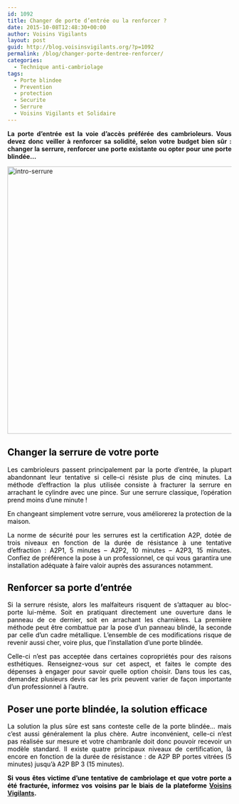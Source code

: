 ```yaml
---
id: 1092
title: Changer de porte d’entrée ou la renforcer ?
date: 2015-10-08T12:48:30+00:00
author: Voisins Vigilants
layout: post
guid: http://blog.voisinsvigilants.org/?p=1092
permalink: /blog/changer-porte-dentree-renforcer/
categories:
  - Technique anti-cambriolage
tags:
  - Porte blindee
  - Prevention
  - protection
  - Securite
  - Serrure
  - Voisins Vigilants et Solidaire
---
```

<p style="text-align: justify;">
  <strong>La porte d’entrée est la voie d’accès préférée des cambrioleurs. Vous devez donc veiller à renforcer sa solidité, selon votre budget bien sûr : changer la serrure, renforcer une porte existante ou opter pour une porte blindée…</strong>
</p>

<p style="text-align: justify;">
  <a href="http://blog.voisinsvigilants.org/wp-content/uploads/2015/09/intro-serrure.jpg"><img class="aligncenter size-full wp-image-1094" src="http://blog.voisinsvigilants.org/wp-content/uploads/2015/09/intro-serrure.jpg" alt="intro-serrure" width="1300" height="600" /></a>
</p>

<h2 style="font-weight: 400; color: #ff7400; text-align: justify;">
  <span style="color: #000000;"><strong>Changer la serrure de votre porte</strong></span>
</h2>

<p style="color: #000000; text-align: justify;">
  Les cambrioleurs passent principalement par la porte d’entrée, la plupart abandonnant leur tentative si celle-ci résiste plus de cinq minutes. La méthode d’effraction la plus utilisée consiste à fracturer la serrure en arrachant le cylindre avec une pince. Sur une serrure classique, l’opération prend moins d’une minute !
</p>

<p style="color: #000000; text-align: justify;">
  En changeant simplement votre serrure, vous améliorerez la protection de la maison.
</p>

<p style="color: #000000; text-align: justify;">
  La norme de sécurité pour les serrures est la certification A2P, dotée de trois niveaux en fonction de la durée de résistance à une tentative d’effraction : A2P1, 5 minutes – A2P2, 10 minutes – A2P3, 15 minutes. Confiez de préférence la pose à un professionnel, ce qui vous garantira une installation adéquate à faire valoir auprès des assurances notamment.
</p>

<h2 style="font-weight: 400; color: #ff7400; text-align: justify;">
  <span style="color: #000000;"><strong>Renforcer sa porte d’entrée</strong></span>
</h2>

<p style="color: #000000; text-align: justify;">
  Si la serrure résiste, alors les malfaiteurs risquent de s’attaquer au bloc-porte lui-même. Soit en pratiquant directement une ouverture dans le panneau de ce dernier, soit en arrachant les charnières. La première méthode peut être combattue par la pose d’un panneau blindé, la seconde par celle d’un cadre métallique. L’ensemble de ces modifications risque de revenir aussi cher, voire plus, que l’installation d’une porte blindée.
</p>

<p style="color: #000000; text-align: justify;">
  Celle-ci n’est pas acceptée dans certaines copropriétés pour des raisons esthétiques. Renseignez-vous sur cet aspect, et faites le compte des dépenses à engager pour savoir quelle option choisir. Dans tous les cas, demandez plusieurs devis car les prix peuvent varier de façon importante d’un professionnel à l’autre.
</p>

<h2 style="font-weight: 400; color: #ff7400; text-align: justify;">
  <span style="color: #000000;"><strong>Poser une porte blindée, la solution efficace</strong></span>
</h2>

<p style="color: #000000; text-align: justify;">
  La solution la plus sûre est sans conteste celle de la porte blindée… mais c’est aussi généralement la plus chère. Autre inconvénient, celle-ci n’est pas réalisée sur mesure et votre chambranle doit donc pouvoir recevoir un modèle standard. Il existe quatre principaux niveaux de certification, là encore en fonction de la durée de résistance : de A2P BP portes vitrées (5 minutes) jusqu’à A2P BP 3 (15 minutes).
</p>

<p style="color: #000000; text-align: justify;">
  <strong>Si vous êtes victime d&rsquo;une tentative de cambriolage et que votre porte a été fracturée, informez vos voisins par le biais de la plateforme <a href="http://www.voisinsvigilants.org">Voisins Vigilants</a>.</strong>
</p>
